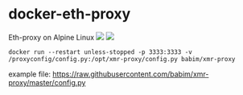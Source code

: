 # docker-eth-proxy

Eth-proxy on Alpine Linux
[![](https://images.microbadger.com/badges/version/babim/xmr-proxy.svg)](https://microbadger.com/images/babim/xmr-proxy "Get your own version badge on microbadger.com")
[![](https://images.microbadger.com/badges/image/babim/xmr-proxy.svg)](https://microbadger.com/images/babim/xmr-proxy "Get your own image badge on microbadger.com")

```
docker run --restart unless-stopped -p 3333:3333 -v /proxyconfig/config.py:/opt/xmr-proxy/config.py babim/xmr-proxy
```
example file:
https://raw.githubusercontent.com/babim/xmr-proxy/master/config.py

